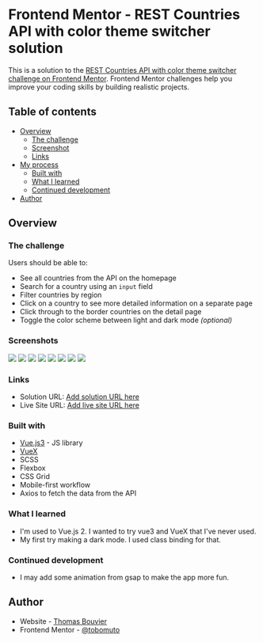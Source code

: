 # Frontend Mentor - REST Countries API with color theme switcher solution

This is a solution to the [REST Countries API with color theme switcher challenge on Frontend Mentor](https://www.frontendmentor.io/challenges/rest-countries-api-with-color-theme-switcher-5cacc469fec04111f7b848ca). Frontend Mentor challenges help you improve your coding skills by building realistic projects. 

## Table of contents

- [Overview](#overview)
  - [The challenge](#the-challenge)
  - [Screenshot](#screenshot)
  - [Links](#links)
- [My process](#my-process)
  - [Built with](#built-with)
  - [What I learned](#what-i-learned)
  - [Continued development](#continued-development)
- [Author](#author)


## Overview

### The challenge

Users should be able to:

- See all countries from the API on the homepage
- Search for a country using an `input` field
- Filter countries by region
- Click on a country to see more detailed information on a separate page
- Click through to the border countries on the detail page
- Toggle the color scheme between light and dark mode *(optional)*

### Screenshots

![](./screenshots/desktop-light.png)
![](./screenshots/home-mobile-light.png)
![](./screenshots/desktop-dark.png)
![](./screenshots/home-mobile-dark.png)
![](./screenshots/details-desktop-light.png)
![](./screenshots/details-mobile-light.png)
![](./screenshots/details-desktop-dark.png)
![](./screenshots/details-mobile-dark.png)

### Links

- Solution URL: [Add solution URL here](https://your-solution-url.com)
- Live Site URL: [Add live site URL here](https://your-live-site-url.com)

### Built with

- [Vue.js3](https://vuejs.org/) - JS library
- [VueX](https://vuex.vuejs.org/)
- SCSS
- Flexbox
- CSS Grid
- Mobile-first workflow
- Axios to fetch the data from the API

### What I learned

- I'm used to Vue.js 2. I wanted to try vue3 and VueX that I've never used.
- My first try making a dark mode. I used class binding for that.


### Continued development

- I may add some animation from gsap to make the app more fun.

## Author

- Website - [Thomas Bouvier](https://tombvr.fr)
- Frontend Mentor - [@tobomuto](https://www.frontendmentor.io/profile/tobomuto)